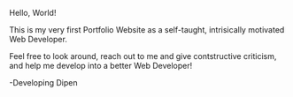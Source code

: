 Hello, World!

This is my very first Portfolio Website as a self-taught, intrisically motivated Web Developer. 

Feel free to look around, reach out to me and give contstructive criticism, and help me develop into a better Web Developer!

-Developing Dipen
